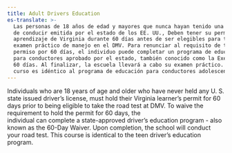 ```yaml
---
title: Adult Drivers Education
es-translate: >-
  Las personas de 18 años de edad y mayores que nunca hayan tenido una licencia
  de conducir emitida por el estado de los EE. UU., Deben tener su permiso de
  aprendizaje de Virginia durante 60 días antes de ser elegibles para tomar el
  examen práctico de manejo en el DMV. Para renunciar al requisito de tener el
  permiso por 60 días, el individuo puede completar un programa de educación
  para conductores aprobado por el estado, también conocido como la Exención de
  60 días. Al finalizar, la escuela llevará a cabo su examen práctico. Este
  curso es idéntico al programa de educación para conductores adolescentes.
---
```


Individuals who are 18 years of age and older who have never held any U. S. state issued driver’s license, must hold their Virginia learner’s permit for 60 days prior to being eligible to take the road test at DMV. To waive the requirement to hold the permit for 60 days, the individual can complete a state-approved driver’s education program - also known as the 60-Day Waiver. Upon completion, the school will conduct your road test. This course is identical to the teen driver’s education program.
